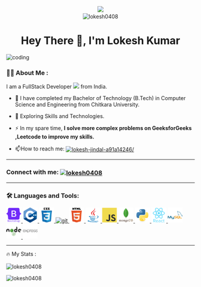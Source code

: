 <div id="header" align="center">
  <img src="https://media.giphy.com/media/M9gbBd9nbDrOTu1Mqx/giphy.gif" width="100"/>
</div>
<!-- <div id="badges" align="center">
  <a href="your-linkedin-URL">
    <img src="https://img.shields.io/badge/LinkedIn-blue?style=for-the-badge&logo=linkedin&logoColor=white" alt="LinkedIn Badge"/>
  </a>
  
<br>
  
</div> -->
<div align="center">
   <img src="https://komarev.com/ghpvc/?username=lokesh0408&label=Profile%20views&color=160404&style=plastic" alt="lokesh0408" />
</div>
<h1 align="center">Hey There 👋, I'm Lokesh Kumar</h1>


<img align="centre" alt="coding" width="1200" height="500" src="https://cdn.videoplasty.com/animation/chill-coding-programming-lo-fi-animation-stock-animation-21874-1280x720.jpg">


### :woman_technologist: About Me :
I am a FullStack Developer <img src="https://media.giphy.com/media/WUlplcMpOCEmTGBtBW/giphy.gif" width="30"> from India.
- 🔭 I have completed my Bachelor of Technology (B.Tech) in Computer Science and Engineering from Chitkara University.

- 🌱 Exploring Skills and Technologies.

- ⚡ In my spare time, **I solve more complex problems on GeeksforGeeks ,Leetcode to improve my skills.**

- :mailbox:How to reach me: <a href="https://www.linkedin.com/in/lokesh-kumar04/" target="blank"><img align="center" src="https://raw.githubusercontent.com/rahuldkjain/github-profile-readme-generator/master/src/images/icons/Social/linked-in-alt.svg" alt="lokesh-jindal-a91a14246/" height="18" width="28" /></a>
---

<p align="left">
<h3 align="left">Connect with me:
<!-- <a href="https://www.linkedin.com/in/lokesh-kumar04/" target="blank"><img align="center" src="https://raw.githubusercontent.com/rahuldkjain/github-profile-readme-generator/master/src/images/icons/Social/linked-in-alt.svg" alt="lokesh-jindal-a91a14246/" height="30" width="40" /></a> -->
<a href="https://www.leetcode.com/lokesh0408" target="blank"><img align="center" src="https://raw.githubusercontent.com/rahuldkjain/github-profile-readme-generator/master/src/images/icons/Social/leet-code.svg" alt="lokesh0408" height="25" width="40" /></a>
</h3>
</p>

<hr>

<h3 align="left">🛠️ Languages and Tools:</h3>
<p align="left"> <a href="https://getbootstrap.com" target="_blank" rel="noreferrer"> <img src="https://raw.githubusercontent.com/devicons/devicon/master/icons/bootstrap/bootstrap-plain-wordmark.svg" alt="bootstrap" width="40" height="40"/> </a> <a href="https://www.w3schools.com/cpp/" target="_blank" rel="noreferrer"> <img src="https://raw.githubusercontent.com/devicons/devicon/master/icons/cplusplus/cplusplus-original.svg" alt="cplusplus" width="40" height="40"/> </a> <a href="https://www.w3schools.com/css/" target="_blank" rel="noreferrer"> <img src="https://raw.githubusercontent.com/devicons/devicon/master/icons/css3/css3-original-wordmark.svg" alt="css3" width="40" height="40"/> </a> <a href="https://expressjs.com" target="_blank" rel="noreferrer">  <img src="https://www.vectorlogo.zone/logos/git-scm/git-scm-icon.svg" alt="git" width="40" height="40"/> </a> <a href="https://www.w3.org/html/" target="_blank" rel="noreferrer"> <img src="https://raw.githubusercontent.com/devicons/devicon/master/icons/html5/html5-original-wordmark.svg" alt="html5" width="40" height="40"/> </a> <a href="https://www.java.com" target="_blank" rel="noreferrer"> <img src="https://raw.githubusercontent.com/devicons/devicon/master/icons/java/java-original.svg" alt="java" width="40" height="40"/> </a> <a href="https://developer.mozilla.org/en-US/docs/Web/JavaScript" target="_blank" rel="noreferrer"> <img src="https://raw.githubusercontent.com/devicons/devicon/master/icons/javascript/javascript-original.svg" alt="javascript" width="40" height="40"/> </a> <a href="https://www.mongodb.com/" target="_blank" rel="noreferrer"> <img src="https://raw.githubusercontent.com/devicons/devicon/master/icons/mongodb/mongodb-original-wordmark.svg" alt="mongodb" width="40" height="40"/> </a> <a href="https://nodejs.org" target="_blank" rel="noreferrer"> <img src="https://raw.githubusercontent.com/devicons/devicon/master/icons/python/python-original.svg" alt="python" width="40" height="40"/> </a> <a href="https://reactjs.org/" target="_blank" rel="noreferrer"> <img src="https://raw.githubusercontent.com/devicons/devicon/master/icons/react/react-original-wordmark.svg" alt="react" width="40" height="40"/> <img src="https://github.com/devicons/devicon/blob/master/icons/mysql/mysql-original-wordmark.svg" title="MySQL"  alt="MySQL" width="40" height="40"/> <img src="https://raw.githubusercontent.com/devicons/devicon/master/icons/nodejs/nodejs-original-wordmark.svg" alt="nodejs" width="40" height="40"/> </a> <a href="https://www.python.org" target="_blank" rel="noreferrer"> <img src="https://raw.githubusercontent.com/devicons/devicon/master/icons/express/express-original-wordmark.svg" alt="express" width="40" height="40"/> </a> <a href="https://git-scm.com/" target="_blank" rel="noreferrer"> </a> </p>

<hr>

🔥 My Stats :

<p><img align="center" src="https://github-readme-streak-stats.herokuapp.com/?user=lokesh0408&theme=dark" alt="lokesh0408" /></p>

<p><img align="left"  width="330" height="220" src="https://github-readme-stats.vercel.app/api/top-langs?username=lokesh0408&show_icons=true&theme=onedark&title_color=ffae00&text_color=b100ff&bg_color=1c1e1f&locale=en&layout=compact" alt="lokesh0408" /></p>


